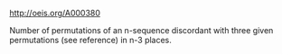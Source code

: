 http://oeis.org/A000380

Number of permutations of an n-sequence discordant with three given permutations (see reference) in n-3 places.
